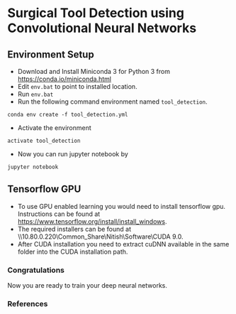 # Surgical Tool Detection using Convolutional Neural Networks

## Environment Setup

* Download and Install Miniconda 3 for Python 3 from <https://conda.io/miniconda.html>
* Edit `env.bat` to point to installed location.
* Run `env.bat`
* Run  the following command environment named `tool_detection`.
```
conda env create -f tool_detection.yml
```
* Activate the environment
```
activate tool_detection
```
* Now you can run jupyter notebook by
```python
jupyter notebook
```

## Tensorflow GPU

* To use GPU enabled learning you would need to install tensorflow gpu. Instructions can be found at <https://www.tensorflow.org/install/install_windows>.
* The required installers can be found at \\\\10.80.0.220\Common_Share\Nitish\Software\CUDA 9.0.
* After CUDA installation you need to extract cuDNN available in the same folder into the CUDA installation path.

### Congratulations
Now you are ready to train your deep neural networks.

### References
